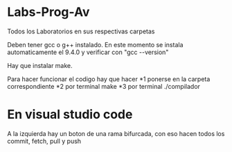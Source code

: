 # Labs-Prog-Av
Todos los Laboratorios en sus respectivas carpetas

Deben tener gcc o g++ instalado. En este momento se instala automaticamente el 9.4.0
    y verificar con "gcc --version"

Hay que instalar make.

Para hacer funcionar el codigo hay que hacer
*1 ponerse en la carpeta correspondiente
*2 por terminal make
*3 por terminal ./compilador


# En visual studio code
A la izquierda hay un boton de una rama bifurcada, con eso hacen todos los commit, fetch, pull y push
